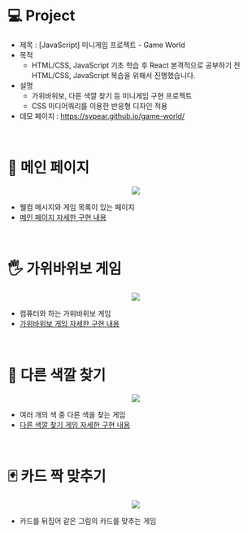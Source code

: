 # 💻 Project
* 제목 : [JavaScript] 미니게임 프로젝트 - Game World
* 목적
  * HTML/CSS, JavaScript 기초 학습 후 React 본격적으로 공부하기 전 HTML/CSS, JavaScript 복습을 위해서 진행했습니다.
* 설명
  * 가위바위보, 다른 색깔 찾기 등 미니게임 구현 프로젝트
  * CSS 미디어쿼리를 이용한 반응형 디자인 적용
* 데모 페이지 : https://sypear.github.io/game-world/
<br/>

# 🖤 메인 페이지
<p align="center"><img src="https://user-images.githubusercontent.com/105365737/178926061-f5eef12a-9890-414c-9425-b5cfa4237141.gif"></p>

* 웰컴 메시지와 게임 목록이 있는 페이지
* [메인 페이지 자세한 구현 내용](https://velog.io/@sypear/JavaScript-%EB%AF%B8%EB%8B%88%EA%B2%8C%EC%9E%84-%ED%94%84%EB%A1%9C%EC%A0%9D%ED%8A%B8-%EB%A9%94%EC%9D%B8-%ED%8E%98%EC%9D%B4%EC%A7%80)
<br/>

# 🖐 가위바위보 게임
<p align="center"><img src="https://user-images.githubusercontent.com/105365737/178926712-82226223-10e3-4f52-a00a-131a271e924e.gif"></p>

* 컴퓨터와 하는 가위바위보 게임
* [가위바위보 게임 자세한 구현 내용](https://velog.io/@sypear/JavaScript-%EB%AF%B8%EB%8B%88%EA%B2%8C%EC%9E%84-%ED%94%84%EB%A1%9C%EC%A0%9D%ED%8A%B8-%EA%B0%80%EC%9C%84%EB%B0%94%EC%9C%84%EB%B3%B4)
<br/>

# 🎨 다른 색깔 찾기
<p align="center"><img src="https://user-images.githubusercontent.com/105365737/178927010-fdf8c456-1986-41d6-b249-8aa2df3a79fc.gif"></p>

* 여러 개의 색 중 다른 색을 찾는 게임
* [다른 색깔 찾기 게임 자세한 구현 내용](https://velog.io/@sypear/JavaScript-%EB%AF%B8%EB%8B%88%EA%B2%8C%EC%9E%84-%ED%94%84%EB%A1%9C%EC%A0%9D%ED%8A%B8-%EB%8B%A4%EB%A5%B8-%EC%83%89%EA%B9%94-%EC%B0%BE%EA%B8%B0)
<br/>

# 🃏 카드 짝 맞추기
<p align="center"><img src="https://user-images.githubusercontent.com/105365737/179197277-169b8295-f8b2-4d55-bb57-368d6b131bad.gif"></p>

* 카드를 뒤집어 같은 그림의 카드를 맞추는 게임
